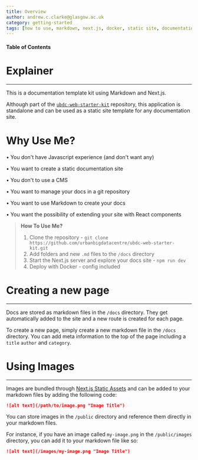 ```yaml
---
title: Overview
author: andrew.c.clarke@glasgow.ac.uk
category: getting-started
tags: [how to use, markdown, next.js, docker, static site, documentation]
---
```


#### Table of Contents

# Explainer
-------------------------
This is a documentation template kit using Markdown and Next.js.

Although part of the [`ubdc-web-starter-kit`](https://github.com/urbanbigdatacentre/ubdc-web-starter-kit/tree/main) repository, this application is standalone and can be used as a static site template for any documentation site.

# Why Use Me?

• You don't have Javascript experience (and don't want any)

• You want to create a static documentation site

• You don't to use a CMS

• You want to manage your docs in a git repository

• You want to use Markdown to create your docs

• You want the possibility of extending your site with React components



> **How To Use Me?**
> 1. Clone the repository - `git clone https://github.com/urbanbigdatacentre/ubdc-web-starter-kit.git`
> 2. Add folders and new `.md` files to the `/docs` directory
> 3. Start the Next.js server and explore your docs site - `npm run dev`
> 4. Deploy with Docker - config included

# Creating a new page
-------------------------
Docs are stored as markdown files in the `/docs` directory. They get automatically added to the site and a new route is created for each page.

To create a new page, simply create a new markdown file in the `/docs` directory. You can add meta information to the top of the page including a `title`
`author` and `category`.

# Using Images
-------------------------
Images are bundled through [Next.js Static Assets](https://nextjs.org/docs/app/building-your-application/optimizing/static-assets) and can be added to your markdown files by adding the following code:

```markdown
![alt text](/path/to/image.png "Image Title")
```
You can store images in the `/public` directory and reference them directly in your markdown files.

For instance, if you have an image called `my-image.png` in the `/public/images` directory, you can add it to your markdown file like so:

```markdown
![alt text](/images/my-image.png "Image Title")
```





